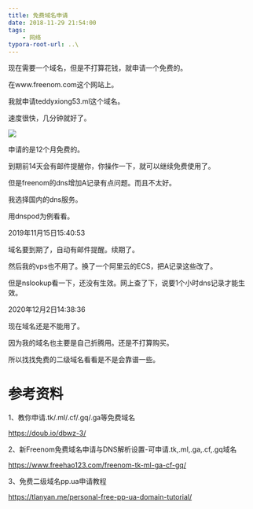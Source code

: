```yaml
---
title: 免费域名申请
date: 2018-11-29 21:54:00
tags:
	- 网络
typora-root-url: ..\
---
```




现在需要一个域名，但是不打算花钱，就申请一个免费的。

在www.freenom.com这个网站上。

我就申请teddyxiong53.ml这个域名。

速度很快，几分钟就好了。

![](/images/我的域名.png)

申请的是12个月免费的。

到期前14天会有邮件提醒你，你操作一下，就可以继续免费使用了。



但是freenom的dns增加A记录有点问题。而且不太好。

我选择国内的dns服务。

用dnspod为例看看。



2019年11月15日15:40:53

域名要到期了，自动有邮件提醒。续期了。

然后我的vps也不用了。换了一个阿里云的ECS，把A记录这些改了。

但是nslookup看一下，还没有生效。网上查了下，说要1个小时dns记录才能生效。



2020年12月2日14:38:36

现在域名还是不能用了。

因为我的域名也主要是自己折腾用。还是不打算购买。

所以找找免费的二级域名看看是不是会靠谱一些。



# 参考资料

1、教你申请.tk/.ml/.cf/.gq/.ga等免费域名

https://doub.io/dbwz-3/

2、新Freenom免费域名申请与DNS解析设置-可申请.tk,.ml,.ga,.cf,.gq域名

https://www.freehao123.com/freenom-tk-ml-ga-cf-gq/

3、免费二级域名pp.ua申请教程

https://tlanyan.me/personal-free-pp-ua-domain-tutorial/